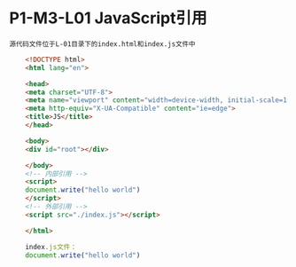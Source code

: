 # P1-M3-L01 JavaScript引用
    源代码文件位于L-01目录下的index.html和index.js文件中   
```html
    <!DOCTYPE html>
    <html lang="en">

    <head>
    <meta charset="UTF-8">
    <meta name="viewport" content="width=device-width, initial-scale=1.0">
    <meta http-equiv="X-UA-Compatible" content="ie=edge">
    <title>JS</title>
    </head>

    <body>
    <div id="root"></div>

    </body>
    <!-- 内部引用 -->
    <script>
    document.write("hello world")
    </script>
    <!-- 外部引用 -->
    <script src="./index.js"></script>

    </html>
```

```javascript
    index.js文件：
    document.write("hello world")
```


